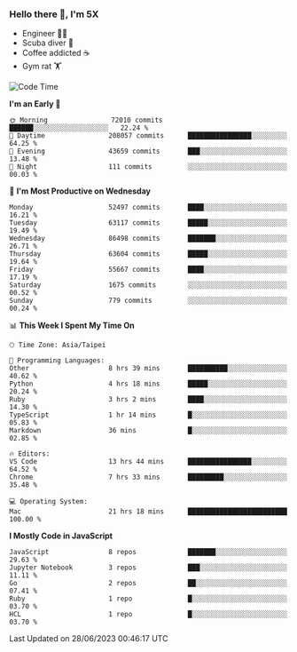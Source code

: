 ### Hello there 👋, I'm 5X

* Engineer 👨‍💻
* Scuba diver 🤿
* Coffee addicted ☕️
* Gym rat 🏋️

<!--START_SECTION:waka-->
![Code Time](http://img.shields.io/badge/Code%20Time-313%20hrs%2039%20mins-blue)

**I'm an Early 🐤** 

```text
🌞 Morning                72010 commits       ██████░░░░░░░░░░░░░░░░░░░   22.24 % 
🌆 Daytime                208057 commits      ████████████████░░░░░░░░░   64.25 % 
🌃 Evening                43659 commits       ███░░░░░░░░░░░░░░░░░░░░░░   13.48 % 
🌙 Night                  111 commits         ░░░░░░░░░░░░░░░░░░░░░░░░░   00.03 % 
```
📅 **I'm Most Productive on Wednesday** 

```text
Monday                   52497 commits       ████░░░░░░░░░░░░░░░░░░░░░   16.21 % 
Tuesday                  63117 commits       █████░░░░░░░░░░░░░░░░░░░░   19.49 % 
Wednesday                86498 commits       ███████░░░░░░░░░░░░░░░░░░   26.71 % 
Thursday                 63604 commits       █████░░░░░░░░░░░░░░░░░░░░   19.64 % 
Friday                   55667 commits       ████░░░░░░░░░░░░░░░░░░░░░   17.19 % 
Saturday                 1675 commits        ░░░░░░░░░░░░░░░░░░░░░░░░░   00.52 % 
Sunday                   779 commits         ░░░░░░░░░░░░░░░░░░░░░░░░░   00.24 % 
```


📊 **This Week I Spent My Time On** 

```text
🕑︎ Time Zone: Asia/Taipei

💬 Programming Languages: 
Other                    8 hrs 39 mins       ██████████░░░░░░░░░░░░░░░   40.62 % 
Python                   4 hrs 18 mins       █████░░░░░░░░░░░░░░░░░░░░   20.24 % 
Ruby                     3 hrs 2 mins        ████░░░░░░░░░░░░░░░░░░░░░   14.30 % 
TypeScript               1 hr 14 mins        █░░░░░░░░░░░░░░░░░░░░░░░░   05.83 % 
Markdown                 36 mins             █░░░░░░░░░░░░░░░░░░░░░░░░   02.85 % 

🔥 Editors: 
VS Code                  13 hrs 44 mins      ████████████████░░░░░░░░░   64.52 % 
Chrome                   7 hrs 33 mins       █████████░░░░░░░░░░░░░░░░   35.48 % 

💻 Operating System: 
Mac                      21 hrs 18 mins      █████████████████████████   100.00 % 
```

**I Mostly Code in JavaScript** 

```text
JavaScript               8 repos             ███████░░░░░░░░░░░░░░░░░░   29.63 % 
Jupyter Notebook         3 repos             ███░░░░░░░░░░░░░░░░░░░░░░   11.11 % 
Go                       2 repos             ██░░░░░░░░░░░░░░░░░░░░░░░   07.41 % 
Ruby                     1 repo              █░░░░░░░░░░░░░░░░░░░░░░░░   03.70 % 
HCL                      1 repo              █░░░░░░░░░░░░░░░░░░░░░░░░   03.70 % 
```




 Last Updated on 28/06/2023 00:46:17 UTC
<!--END_SECTION:waka-->
